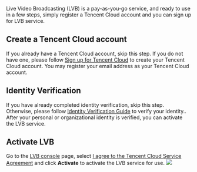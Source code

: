 ﻿Live Video Broadcasting (LVB) is a pay-as-you-go service, and ready to use in a few steps, simply register a Tencent Cloud account and you can sign up for LVB service.
 
## Create a Tencent Cloud account

If you already have a Tencent Cloud account, skip this step.
If you do not have one,  please follow [Sign up for Tencent Cloud](https://cloud.tencent.com/document/product/378/17985) to create your Tencent Cloud account.
You may register your email address as your Tencent Cloud account.

## Identity Verification

If you have already completed identity verification, skip this step.
Otherwise, please follow [Identity Verification Guide](https://cloud.tencent.com/document/product/378/3629) to verify your identity..
After your personal or organizational identity is verified, you can activate the LVB service.

## Activate LVB

Go to the [LVB console](https://console.cloud.tencent.com/live) page, select [I agree to the Tencent Cloud Service Agreement](https://cloud.tencent.com/document/product/301/1967) and click **Activate** to activate the LVB service for use.
![](https://main.qcloudimg.com/raw/7fed6c3e170f61727861c7f4aeda01ec.png)
